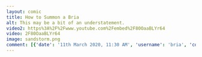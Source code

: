 ```yaml
---
layout: comic
title: How to Summon a Bria
alt: This may be a bit of an understatement.
video2: https%3A%2F%2Fwww.youtube.com%2Fembed%2F80OaaBLYr64
video: 2F80OaaBLYr64
image: sandstorm.png
comment: [{'date': '11th March 2020, 11:30 AM', 'username': 'bria', 'comment': 'An animator I am not, but that was the only way I could see to make this comic, so I guess you&#039;ll have to deal with my whack animating skills.'}]
---
```

